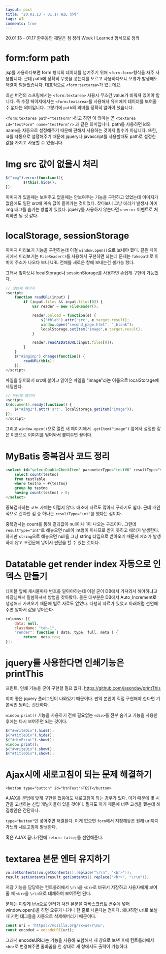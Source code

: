 ```yaml
---
layout: post
title: "20.01.13 - 01.17 WIL 정리"
tags: WIL
comments: true
---
```


20.01.13 - 01.17 한주동안 깨달은 점 정리
Week I Learned 형식으로 정리

# form:form path

jsp를 사용하다보면 form 형식의 데이터를 넘겨주기 위해 `<form:form>`형식을 자주 사용합니다.
근데 path에 정확히 무엇을 넣는지를 모르고 사용하다보니 오류가 발생해도 해결이 힘들었습니다.
대표적으로 `<form:textarea>`가 있는데요.

최신 버전의 스프링에서는 `<form:textarea>` 사용시 무조건 value가 비워져 있어야 합니다.
즉 수정 페이지에서는 `<form:textarea>`를 사용해서 유저에게 데이터를 보여줄 수 없다는 의미입니다.
그렇기에 `path`의 의미를 정확히 알아야 했습니다.

`<form:textarea path="testForm">`라고 하면 이 의미는 곧 `<textarea id="testForm" name="testForm"/>`
과 같은 의미입니다. path를 사용하면 id와 name을 자동으로 설정해주기 때문에 편해서 사용하는 것이지
필수가 아닙니다. 또한, id를 자동으로 설정해주기 때문에 jquery나 javascript를 사용할때도 path로 설정한
값을 가지고 사용할 수 있습니다.

# Img src 값이 없을시 처리

```javascript
$("img").error(function(){
        $(this).hide();
});
```

이미지가 있을때는 보여주고 없을때는 안보여주는 기능을 구현하고 있었는데 이미지가 없음에도 일단 src에 계속 값이 들어가는 것이었다. 찾다보니 그냥 에러가 발생시 아예 img 태그를 숨기는 방법이 있었다.
jquery를 사용하지 않는다면 `onerror` 이벤트로 처리하면 될 것 같다.

# localStorage, sessionStorage

이미지 미리보기 기능을 구현하는데 이걸 `window.open()`으로 보내야 했다.
같은 페이지에서 미리보기는 `FileReader()`를 사용해서 구현하면 되는데 문제는 `fakepath`로
이미지 주소가 나오다 보니 URL 전체를 새로운 창에 보내는건 불가능 했다.

그래서 찾아보니 localStorage나 sessionStorage를 사용하면 손쉽게 구현이 가능했다.

```javascript
// 첫번째 페이지
<script>
    function readURL(input) {
        if (input.files && input.files[0]) {
            var reader = new FileReader();

            reader.onload = function(e) {
                $('#blah').attr('src', e.target.result);
                window.open("second_page.html", "_blank");
                localStorage.setItem("image",e.target.result);
            }

            reader.readAsDataURL(input.files[0]);
        }
    }
    $("#imgInp").change(function() {
        readURL(this);
    });
</script>
```

파일을 읽어와서 src에 붙이고 읽어온 파일을 "image"라는 이름으로 localStorage에 세팅한다.

```javascript
// 두번째 페이지
<script>
$(document).ready(function() {
    $("#img2").attr('src', localStorage.getItem("image"));
});
</script>
```

그리고 `window.open()`으로 열린 새 페이지에서 `.getItem("image")` 앞에서 설정한 같은 이름으로
이미지를 얻어와서 붙여주면 끝이다.

# MyBatis 중복검사 코드 정리

```sql
<select id="selectDoubleCheckItem" parameterType="testVO" resultType="string">
    select count(testno)
    from testTable
    where testno = #{testno}
    group by testno
    having count(testno) > 0;
</select>
```

중복검사하는 코드 자체는 어렵지 않다. 애초에 자료도 많아서 구하기도 쉽다.
근데 개인적으로 간과한 점 중 하나는 `resultType="int"`를 했다는 점이다.

중복검사는 count를 통해 결과값이 null이나 1이 나오는 구조이다.
그런데 `resultType="int"`로 해놓으면 null이 int형이 아니므로 받지 못하고
에러가 발생한다.
하지만 `string`으로 해놓으면 null을 그냥 string 타입으로 받아오기 때문에
에러가 발생하지 않고 조건문에 넣어서 판단을 할 수 있는 것이다.

# Datatable get render index 자동으로 인덱스 만들기

테이블 앞에 게시물마다 번호를 달아야하는데 이걸 굳이 DB에서 가져와서 해야하냐고
차장님께서 말씀하셔서 방법을 찾아봤다.
물론 대부분은 DB에서 Auto_Increment로 생성해서 가져오기 때문에 별로 자료도 없었다.
다행히 자료가 있었고 아래처럼 선언해주면 알아서 값을 넣어준다.

```javascript
columns: [{
    data: null,
    className: "tab-1",
    "render": function ( data, type, full, meta ) {
        return  meta.row;
}];
```

# jquery를 사용한다면 인쇄기능은 printThis

프린트, 인쇄 기능을 굳이 구현할 필요 없다.
<https://github.com/jasonday/printThis>

이미 좋은 jquery 플러그인이 나와있기 때문이다.
만약 본인이 직접 구현해야 한다면 기본적인 원리는 간단하다.

`window.print()` 기능을 사용하기 전에 필요없는 `<div>`를 전부 숨기고
기능을 사용한 후에는 다시 보여주면 되는 것이다.

```javascript
$("#writeDiv").hide();
$("#titleDiv").hide();
$("#divPrint").show();
window.print();
$("#writeDiv").show();
$("#titleDiv").show();
```

# Ajax시에 새로고침이 되는 문제 해결하기

`<button type="button" id="btnTest">TEST</button>`

AJAX를 문법에 맞게 구현을 했음에도 새로고침이 되는 경우가 있다.
이거 때문에 몇 시간을 고생하는 신입 개발자들이 있을 것이다.
필자도 이거 때문에 너무 고생을 했는데 해결방안은 간단하다.

`type="button"`만 넣어주면 해결된다.
이게 없으면 `form`에서 지정해놓은 원래 url까지 가느라 새로고침이 발생한다.

혹은 AJAX 끝나기전에 `return false;`를 선언해준다.

# textarea 본문 엔터 유지하기

```java
vo.setContents(vo.getContents().replace("\r\n", "<br>"));
result.setContents(result.getContents().replace("<br>", "\r\n"));
````

저장 기능을 담당하는 컨트롤러에서 `\r\n`을 `<br>`로 바꿔서 저장하고
사용자에게 보여줄 때 `<br>`을 `\r\n`으로 대체하여 보여주면 된다.

문제는 이렇게 \r\n으로 엔터가 쳐진 본문을 자바스크립트 변수에 넣어
window.open()을 하면 오류가 나거나 한 줄로 나온다는 점이다.
왜냐하면 url로 보낼때 저런 태그들을 자동으로 삭제해버리기 때문이다.

```javascript
const uri = 'https://mozilla.org/?x=ше\r\nы';
const encoded = encodeURI(uri);
```

그래서 encodeURI라는 기능을 사용해 포함해서 새 창으로 보낸 후에
컨트롤러에서 `<br>`로 변경해주면 줄바꿈을 한 상태로 새 창에서도 출력이 가능하다.